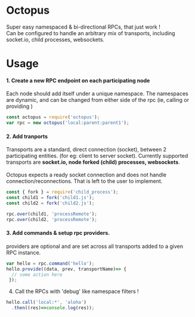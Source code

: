 # Octopus
Super easy namespaced &amp; bi-directional RPCs, that just work !<br>
Can be configured to handle an arbitrary mix of transports, including socket.io, child processes, websockets.

# Usage
#### 1. Create a new RPC endpoint on each participating node 
Each node should add itself under a unique namespace. The namespaces are dynamic, and can be changed from either side of the rpc (ie, calling or providing )
```javascript
const octopus = require('octopus');
var rpc = new octopus('local:parent:parent1');
```
#### 2. Add tranports<br>
Transports are a standard, direct connection (socket), between 2 participating entities. (for eg: client to server socket).
Currently supported transports are <b>socket.io, node forked (child) processes, websockets</b>. 
<br><br>Octopus expects a ready socket connection and does not handle connection/reconnections. That is left to the user to implement.
```javascript
const { fork } = require('child_process');
const child1 = fork('child1.js');
const child2 = fork('child2.js');

rpc.over(child1, 'processRemote');
rpc.over(child2, 'processRemote');
```
#### 3. Add commands & setup rpc providers.
providers are optional and are set across all transports added to a given RPC instance.
```javascript
var hello = rpc.command('hello');
hello.provide((data, prev, transportName)=> {
  // some action here
 });
```
4. Call the RPCs with 'debug' like namespace filters !

```javascript
hello.call('local:*', 'aloha')
  .then((res)=>console.log(res));
```
